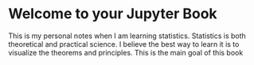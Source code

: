 # Welcome to your Jupyter Book

This is my personal notes when I am learning statistics. Statistics is both theoretical and practical science. 
I believe the best way to learn it is to visualize the theorems and principles. 
This is the main goal of this book


```{tableofcontents}
```
